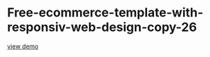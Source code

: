 # Free-ecommerce-template-with-responsiv-web-design-copy-26
<a href="http://webi4u.com/web/article/Free-ecommerce-template-with-responsiv-web-design-copy-26/">
  view demo
  </a>
